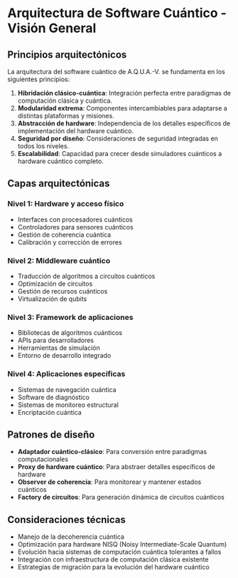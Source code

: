 # Arquitectura de Software Cuántico - Visión General

## Principios arquitectónicos

La arquitectura del software cuántico de A.Q.U.A.-V. se fundamenta en los siguientes principios:

1. **Hibridación clásico-cuántica**: Integración perfecta entre paradigmas de computación clásica y cuántica.
2. **Modularidad extrema**: Componentes intercambiables para adaptarse a distintas plataformas y misiones.
3. **Abstracción de hardware**: Independencia de los detalles específicos de implementación del hardware cuántico.
4. **Seguridad por diseño**: Consideraciones de seguridad integradas en todos los niveles.
5. **Escalabilidad**: Capacidad para crecer desde simuladores cuánticos a hardware cuántico completo.

## Capas arquitectónicas

### Nivel 1: Hardware y acceso físico
- Interfaces con procesadores cuánticos
- Controladores para sensores cuánticos
- Gestión de coherencia cuántica
- Calibración y corrección de errores

### Nivel 2: Middleware cuántico
- Traducción de algoritmos a circuitos cuánticos
- Optimización de circuitos
- Gestión de recursos cuánticos
- Virtualización de qubits

### Nivel 3: Framework de aplicaciones
- Bibliotecas de algoritmos cuánticos
- APIs para desarrolladores
- Herramientas de simulación
- Entorno de desarrollo integrado

### Nivel 4: Aplicaciones específicas
- Sistemas de navegación cuántica
- Software de diagnóstico
- Sistemas de monitoreo estructural
- Encriptación cuántica

## Patrones de diseño

- **Adaptador cuántico-clásico**: Para conversión entre paradigmas computacionales
- **Proxy de hardware cuántico**: Para abstraer detalles específicos de hardware
- **Observer de coherencia**: Para monitorear y mantener estados cuánticos
- **Factory de circuitos**: Para generación dinámica de circuitos cuánticos

## Consideraciones técnicas

- Manejo de la decoherencia cuántica
- Optimización para hardware NISQ (Noisy Intermediate-Scale Quantum)
- Evolución hacia sistemas de computación cuántica tolerantes a fallos
- Integración con infraestructura de computación clásica existente
- Estrategias de migración para la evolución del hardware cuántico
